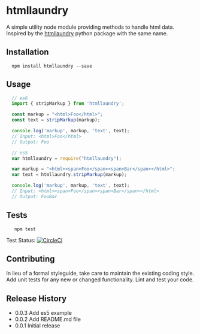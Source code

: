 htmllaundry 
=========

A simple utility node module providing methods to handle html data. Inspired by the [htmllaundry](https://pypi.python.org/pypi/htmllaundry) python package with the same name.

## Installation

```shell
  npm install htmllaundry --save
```

## Usage

```js
  // es6
  import { stripMarkup } from 'htmllaundry';

  const markup = "<html>Foo</html>";
  const text = stripMarkup(markup);

  console.log('markup', markup, 'text', text);
  // Input: <html>Foo</html>
  // Output: Foo

  // es5
  var htmllaundry = require("htmllaundry");

  var markup = "<html><span>Foo</span><span>Bar</span></html>";
  var text = htmllaundry.stripMarkup(markup);

  console.log('markup', markup, 'text', text);
  // Input: <html><span>Foo</span><span>Bar</span></html>
  // Output: FooBar
```

## Tests

```shell
   npm test
```
Test Status: [![CircleCI](https://circleci.com/gh/redian/htmllaundry/tree/master.svg?style=svg)](https://circleci.com/gh/redian/htmllaundry/tree/master)

## Contributing

In lieu of a formal styleguide, take care to maintain the existing coding style.
Add unit tests for any new or changed functionality. Lint and test your code.

## Release History
* 0.0.3 Add es5 example
* 0.0.2 Add README.md file
* 0.0.1 Initial release
